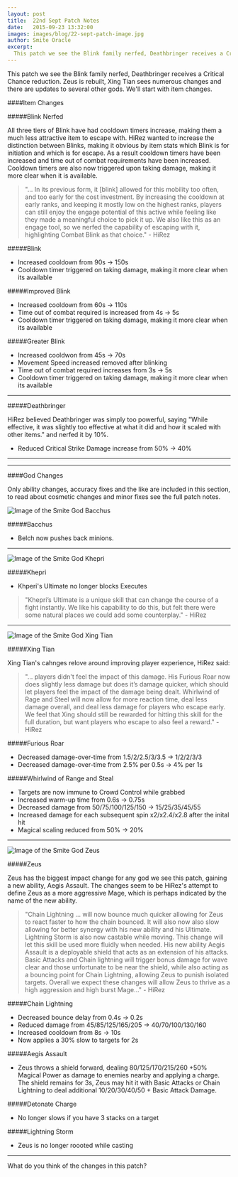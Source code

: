 ```yaml
---
layout: post
title:  22nd Sept Patch Notes
date:   2015-09-23 13:32:00
images: images/blog/22-sept-patch-image.jpg
author: Smite Oracle
excerpt:
  This patch we see the Blink family nerfed, Deathbringer receives a Critical Chance reduction. Zeus is rebuilt, Xing Tian sees numerous changes and there are updates to several other gods.
---
```


This patch we see the Blink family nerfed, Deathbringer receives a Critical Chance reduction. Zeus is rebuilt, Xing Tian sees numerous changes and there are updates to several other gods. We'll start with item changes.

####Item Changes

#####Blink Nerfed

All three tiers of Blink have had cooldown timers increase, making them a much less attractive item to escape with. HiRez wanted to increase the distinction between Blinks, making it obvious by item stats which Blink is for initiation and which is for escape. As a result cooldown timers have been increased and time out of combat requirements have been increased. Cooldown timers are also now triggered upon taking damage, making it more clear when it is available.

>"... In its previous form, it [blink] allowed for this mobility too often, and too early for the cost investment. By increasing the cooldown at early ranks, and keeping it mostly low on the highest ranks, players can still enjoy the engage potential of this active while feeling like they made a meaningful choice to pick it up. We also like this as an engage tool, so we nerfed the capability of escaping with it, highlighting Combat Blink as that choice." - HiRez

#####Blink

+ Increased cooldown from 90s → 150s
+ Cooldown timer triggered on taking damage, making it more clear when its available

#####Improved Blink

+ Increased cooldown from 60s → 110s
+ Time out of combat required is increased from 4s → 5s
+ Cooldown timer triggered on taking damage, making it more clear when its available

#####Greater Blink

+ Increased cooldwon from 45s → 70s
+ Movement Speed increased removed after blinking
+ Time out of combat required increases from 3s → 5s
+ Cooldown timer triggered on taking damage, making it more clear when its available

***

#####Deathbringer

HiRez believed Deathbringer was simply too powerful, saying "While effective, it was slightly too effective at what it did and how it scaled with other items." and nerfed it by 10%.

+ Reduced Critical Strike Damage increase from 50% → 40%

***

<!-- ad -->

***

####God Changes

Only ability changes, accuracy fixes and the like are included in this section, to read about cosmetic changes and minor fixes see the full patch notes.

![Image of the Smite God Bacchus](http://smiteoracle.com/images/blog/inpost-banners/bacchus-inpost.jpg)

#####Bacchus

+ Belch now pushes back minions.

***

![Image of the Smite God Khepri](http://smiteoracle.com/images/blog/inpost-banners/khepri-inpost.jpg)

#####Khepri

+ Khperi's Ultimate no longer blocks Executes

> "Khepri’s Ultimate is a unique skill that can change the course of a fight instantly. We like his capability to do this, but felt there were some natural places we could add some counterplay." - HiRez

***

![Image of the Smite God Xing Tian](http://smiteoracle.com/images/blog/inpost-banners/xing-tian-inpost.jpg)

#####Xing Tian

Xing Tian's cahnges relove around improving player experience, HiRez said:

> "... players didn't feel the impact of this damage. His Furious Roar now does slightly less damage but does it’s damage quicker, which should let players feel the impact of the damage being dealt. Whirlwind of Rage and Steel will now allow for more reaction time, deal less damage overall, and deal less damage for players who escape early. We feel that Xing should still be rewarded for hitting this skill for the full duration, but want players who escape to also feel a reward." - HiRez

#####Furious Roar

+ Decreased damage-over-time from 1.5/2/2.5/3/3.5 → 1/2/2/3/3
+ Decreased damage-over-time from 2.5% per 0.5s → 4% per 1s

#####Whirlwind of Range and Steal

+ Targets are now immune to Crowd Control while grabbed
+ Increased warm-up time from 0.6s → 0.75s
+ Decreased damage from 50/75/100/125/150 → 15/25/35/45/55
+ Increased damage for each subsequent spin x2/x2.4/x2.8 after the inital hit
+ Magical scaling reduced from 50% → 20%

***

![Image of the Smite God Zeus](http://smiteoracle.com/images/blog/inpost-banners/zeus-inpost.jpg)

#####Zeus

Zeus has the biggest impact change for any god we see this patch, gaining a new ability, Aegis Assault. The changes seem to be HiRez's attempt to define Zeus as a more aggressive Mage, which is perhaps indicated by the name of the new ability.

> "Chain Lightning ... will now bounce much quicker allowing for Zeus to react faster to how the chain bounced. It will also now also slow allowing for better synergy with his new ability and his Ultimate. Lightning Storm is also now castable while moving. This change will let this skill be used more fluidly when needed. His new ability Aegis Assault is a deployable shield that acts as an extension of his attacks. Basic Attacks and Chain lightning will trigger bonus damage for wave clear and those unfortunate to be near the shield, while also acting as a bouncing point for Chain Lightning, allowing Zeus to punish isolated targets. Overall we expect these changes will allow Zeus to thrive as a high aggression and high burst Mage..." - HiRez

#####Chain Lightning

+ Decreased bounce delay from 0.4s → 0.2s
+ Reduced damage from 45/85/125/165/205 → 40/70/100/130/160
+ Increased cooldown from 8s → 10s
+ Now applies a 30% slow to targets for 2s

#####Aegis Assault

+ Zeus throws a shield forward, dealing 80/125/170/215/260 +50% Magical Power as damage to enemies nearby and applying a charge. The shield remains for 3s, Zeus may hit it with Basic Attacks or Chain Lightning to deal additional 10/20/30/40/50 + Basic Attack Damage.

#####Detonate Charge

+ No longer slows if you have 3 stacks on a target

#####Lightning Storm

+ Zeus is no longer roooted while casting

***

What do you think of the changes in this patch?